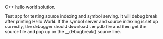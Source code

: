 C++ hello world solution.

Test app for testing source indexing and symbol serving. It will debug break
after printing Hello World. If the symbol server and source indexing is set up
correctly, the debugger should download the pdb file and then get the source
file and pop up on the __debugbreak() source line.
